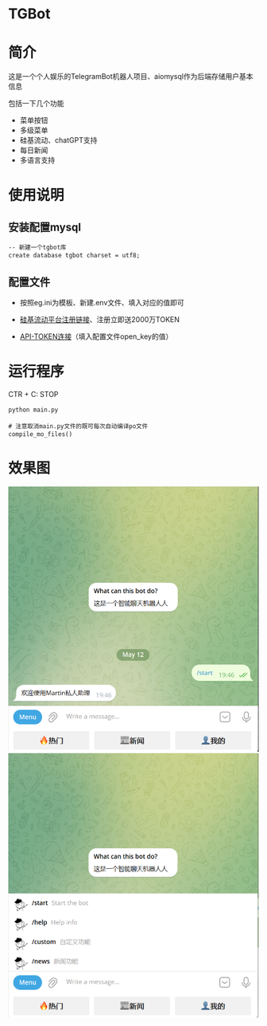 # TGBot

# 简介

这是一个个人娱乐的TelegramBot机器人项目、aiomysql作为后端存储用户基本信息

包括一下几个功能

- 菜单按钮
- 多级菜单
- 硅基流动、chatGPT支持
- 每日新闻
- 多语言支持

# 使用说明

## 安装配置mysql

```mysql
-- 新建一个tgbot库
create database tgbot charset = utf8;
```

## 配置文件

- 按照eg.ini为模板、新建.env文件、填入对应的值即可

- [硅基流动平台注册链接](https://cloud.siliconflow.cn/i/AJcwLpuG)、注册立即送2000万TOKEN

- [API-TOKEN连接](https://cloud.siliconflow.cn/account/ak)（填入配置文件open_key的值）

# 运行程序

CTR + C: STOP

```CMD
python main.py

# 注意取消main.py文件的既可每次自动编译po文件
compile_mo_files()

```

# 效果图

<img src="static/start.png" alt="开始菜单" style="zoom: 80%;" />

<img src="static/菜单.png" alt="开始菜单" style="zoom: 80%;" />
